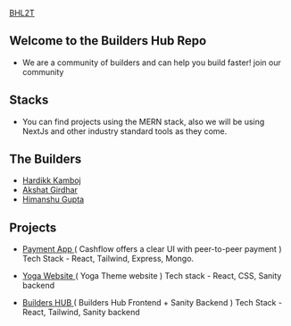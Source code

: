 [BHL2T](https://github.com/khardikk/Builders_hub/assets/64458111/808184a2-7cc5-4768-88ce-7e09ec864d8c)
## Welcome to the Builders Hub Repo
- We are a community of builders and can help you build faster! join our community 
## Stacks
- You can find projects using the MERN stack, also we will be using NextJs and other industry standard tools as they come.

## The Builders 
- [Hardikk Kamboj](https://github.com/khardikk)
- [ Akshat Girdhar](https://github.com/akshatg5) 
- [Himanshu Gupta](https://github.com/Himanshu-gupta31)

## Projects 
- [ Payment App ](https://cash-flow-alpha.vercel.app/)  ( Cashflow offers a clear UI with peer-to-peer payment ) Tech Stack - React, Tailwind, Express, Mongo.
 
- [ Yoga Website ](https://yoga-website-jet.vercel.app/) ( Yoga Theme website ) Tech stack - React, CSS, Sanity backend 

- [ Builders HUB ](https://buildershub.vercel.app/) ( Builders Hub Frontend + Sanity Backend ) Tech Stack - React, Tailwind, Sanity backend
